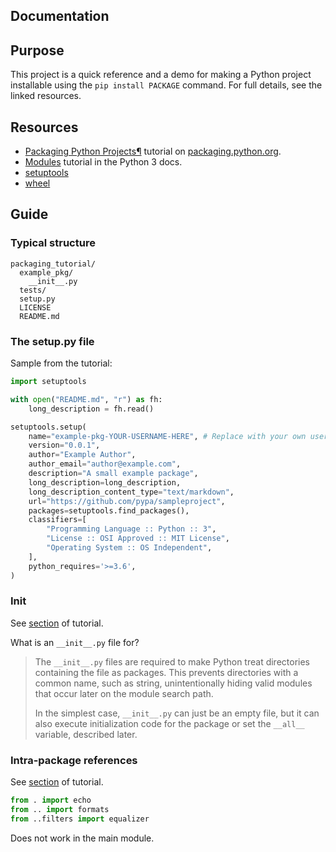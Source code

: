 ## Documentation


## Purpose

This project is a quick reference and a demo for making a Python project installable using the `pip install PACKAGE` command. For full details, see the linked resources.


## Resources

- [Packaging Python Projects¶](https://packaging.python.org/tutorials/packaging-projects/) tutorial on [packaging.python.org](https://packaging.python.org).
- [Modules](https://docs.python.org/3/tutorial/modules.html#packages) tutorial in the Python 3 docs.
- [setuptools](https://packaging.python.org/key_projects/#setuptools)
- [wheel](https://packaging.python.org/key_projects/#wheel)


## Guide

### Typical structure

```
packaging_tutorial/
  example_pkg/
    __init__.py
  tests/
  setup.py
  LICENSE
  README.md
```


### The setup.py file


Sample from the tutorial:

```python
import setuptools

with open("README.md", "r") as fh:
    long_description = fh.read()

setuptools.setup(
    name="example-pkg-YOUR-USERNAME-HERE", # Replace with your own username
    version="0.0.1",
    author="Example Author",
    author_email="author@example.com",
    description="A small example package",
    long_description=long_description,
    long_description_content_type="text/markdown",
    url="https://github.com/pypa/sampleproject",
    packages=setuptools.find_packages(),
    classifiers=[
        "Programming Language :: Python :: 3",
        "License :: OSI Approved :: MIT License",
        "Operating System :: OS Independent",
    ],
    python_requires='>=3.6',
)
```


### Init

See [section](https://docs.python.org/3/tutorial/modules.html#packages) of tutorial.


What is an `__init__.py` file for?

> The `__init__.py` files are required to make Python treat directories containing the file as packages. This prevents directories with a common name, such as string, unintentionally hiding valid modules that occur later on the module search path.
>
> In the simplest case, `__init__.py` can just be an empty file, but it can also execute initialization code for the package or set the `__all__` variable, described later.


### Intra-package references

See [section](https://docs.python.org/3/tutorial/modules.html#intra-package-references) of tutorial.

```python
from . import echo
from .. import formats
from ..filters import equalizer
```

Does not work in the main module.
